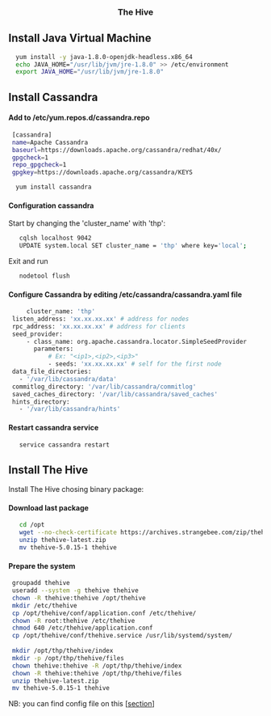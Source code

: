 
<div align="center">
  <h3 align="center">The Hive</h3>
</div>


## Install Java Virtual Machine
  ```sh
    yum install -y java-1.8.0-openjdk-headless.x86_64
    echo JAVA_HOME="/usr/lib/jvm/jre-1.8.0" >> /etc/environment
    export JAVA_HOME="/usr/lib/jvm/jre-1.8.0"
  ```
 
 ## Install Cassandra
 #### Add to /etc/yum.repos.d/cassandra.repo
   ```sh
    [cassandra]
    name=Apache Cassandra
    baseurl=https://downloads.apache.org/cassandra/redhat/40x/ 
    gpgcheck=1
    repo_gpgcheck=1
    gpgkey=https://downloads.apache.org/cassandra/KEYS
  ```
  
  ```sh
    yum install cassandra
  ```
  #### Configuration cassandra
  Start by changing the 'cluster_name' with 'thp': 
 ```sh
    cqlsh localhost 9042
    UPDATE system.local SET cluster_name = 'thp' where key='local';
  ```
  Exit and run
 ```sh
    nodetool flush
  ```
  #### Configure Cassandra by editing /etc/cassandra/cassandra.yaml file
   ```sh
    	cluster_name: 'thp'
	listen_address: 'xx.xx.xx.xx' # address for nodes
	rpc_address: 'xx.xx.xx.xx' # address for clients
	seed_provider:
		- class_name: org.apache.cassandra.locator.SimpleSeedProvider
		  parameters:
			  # Ex: "<ip1>,<ip2>,<ip3>"
			  - seeds: 'xx.xx.xx.xx' # self for the first node
	data_file_directories:
	  - '/var/lib/cassandra/data'
	commitlog_directory: '/var/lib/cassandra/commitlog'
	saved_caches_directory: '/var/lib/cassandra/saved_caches'
	hints_directory: 
	  - '/var/lib/cassandra/hints'
  ```
  
  #### Restart cassandra service
 ```sh
    service cassandra restart
  ```
  
## Install The Hive
Install The Hive chosing binary package:
#### Download last package
 ```sh
    cd /opt
    wget --no-check-certificate https://archives.strangebee.com/zip/thehive-latest.zip
    unzip thehive-latest.zip
    mv thehive-5.0.15-1 thehive
  ```
  #### Prepare the system
   ```sh
    groupadd thehive
    useradd --system -g thehive thehive
    chown -R thehive:thehive /opt/thehive
    mkdir /etc/thehive
    cp /opt/thehive/conf/application.conf /etc/thehive/
    chown -R root:thehive /etc/thehive
    chmod 640 /etc/thehive/application.conf
    cp /opt/thehive/conf/thehive.service /usr/lib/systemd/system/
    
    mkdir /opt/thp/thehive/index
    mkdir -p /opt/thp/thehive/files
    chown thehive:thehive -R /opt/thp/thehive/index
    chown -R thehive:thehive /opt/thp/thehive/files
    unzip thehive-latest.zip
    mv thehive-5.0.15-1 thehive
  ```
  NB: you can find config file on this [[section](https://github.com/secfit/opensoc/tree/main/thehive/conf)]
  
